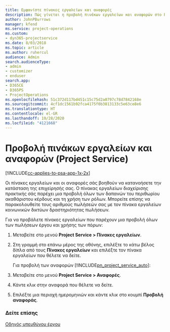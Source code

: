 ```yaml
---
title: Εμφανίστε πίνακες εργαλείων και αναφορές
description: Πώς γίνεται η προβολή πινάκων εργαλείων και αναφορών στο Project Service
author: JohnPBurrows
manager: kfend
ms.service: project-operations
ms.custom:
- dyn365-projectservice
ms.date: 8/03/2018
ms.topic: article
ms.author: ruhercul
audience: Admin
search.audienceType:
- admin
- customizer
- enduser
search.app:
- D365CE
- D365PS
- ProjectOperations
ms.openlocfilehash: 51c372d117bd451c15c75d2a0797c78d7842168e
ms.sourcegitcommit: 4cf1dc1561b92fca4175f0b3813133c5e63ce8e6
ms.translationtype: HT
ms.contentlocale: el-GR
ms.lasthandoff: 10/28/2020
ms.locfileid: "4121668"
---
```

# <a name="view-dashboards-and-reports-project-service"></a>Προβολή πινάκων εργαλείων και αναφορών (Project Service)

[!INCLUDE[cc-applies-to-psa-app-1x-2x](../includes/cc-applies-to-psa-app-1x-2x.md)]

Οι πίνακες εργαλείων και οι αναφορές σάς βοηθούν να κατανοήσετε την κατάσταση της επιχείρησής σας. Ο πίνακας εργαλείων διαχείρισης πρακτικής σάς παρέχει μια προβολή όλων των δαπανών του περιθωρίου ακαθάριστου κέρδους και τη χρήση των ρόλων. Μπορείτε επίσης να παρακολουθείτε τους αριθμούς πωλήσεών σας με τον πίνακα εργαλείων κοινωνικών δικτύων δραστηριότητας πωλήσεων.  
  
 Για να προβάλετε πίνακες εργαλείων που παρέχουν μια προβολή όλων των πωλήσεων έργου και χρήσης των πόρων:  
  
1. Μεταβείτε στο μενού **Project Service > Πίνακες εργαλείων**.  
  
2. Στη γραμμή στο επάνω μέρος της οθόνης, επιλέξτε το κάτω βέλος δίπλα από τους **Πίνακες εργαλείων** και επιλέξτε τον πίνακα εργαλείων που θέλετε να δείτε.  
  
   Για προβολή των αναφορών [!INCLUDE[pn_project_service_auto](../includes/pn-project-service-auto.md)]:  
  
3. Μεταβείτε στο μενού **Project Service > Αναφορές**.  
  
4. Κάντε κλικ στην αναφορά που θέλετε να δείτε.  
  
5. Επιλέξτε μια περιοχή ημερομηνιών και κάντε κλικ στο κουμπί **Προβολή αναφοράς**.  
  
### <a name="see-also"></a>Δείτε επίσης  
 [Οδηγός υπευθύνου έργου](../psa/project-manager-guide.md)
